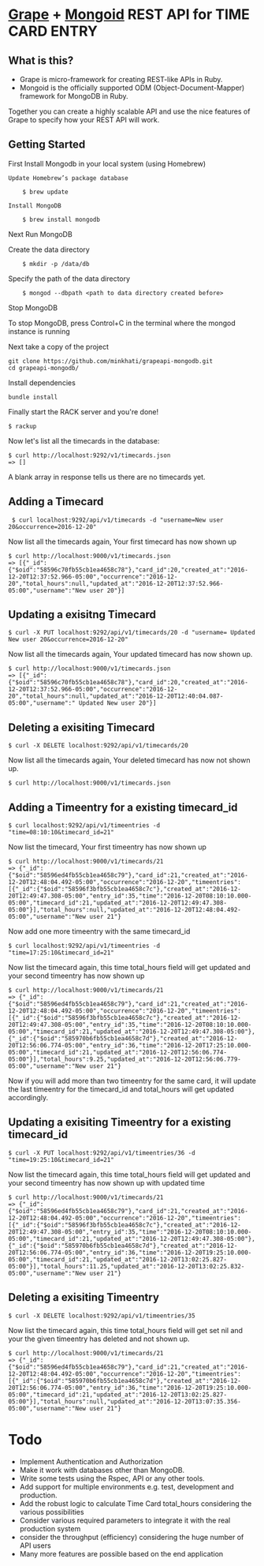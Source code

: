 # [Grape](https://github.com/intridea/grape) + [Mongoid](https://docs.mongodb.com/ruby-driver/master/mongoid/) REST API for TIME CARD ENTRY

## What is this?

* Grape is micro-framework for creating REST-like APIs in Ruby.
* Mongoid is the officially supported ODM (Object-Document-Mapper) framework for MongoDB in Ruby.

Together you can create a highly scalable API and use the nice features of Grape to specify how your REST API will work.

## Getting Started

First Install Mongodb in your local system (using Homebrew)

    Update Homebrew’s package database

        $ brew update

    Install MongoDB

        $ brew install mongodb

Next Run MongoDB

   Create the data directory

        $ mkdir -p /data/db

   Specify the path of the data directory

        $ mongod --dbpath <path to data directory created before>

Stop MongoDB

   To stop MongoDB, press Control+C in the terminal where the mongod instance is running


Next take a copy of the project

    git clone https://github.com/minkhati/grapeapi-mongodb.git
    cd grapeapi-mongodb/

Install dependencies

    bundle install

Finally start the RACK server and you're done!

    $ rackup


Now let's list all the timecards in the database:

    $ curl http://localhost:9292/v1/timecards.json
    => []

A blank array in response tells us there are no timecards yet.

## Adding a Timecard

     $ curl localhost:9292/api/v1/timecards -d "username=New user 20&occurrence=2016-12-20"

Now list all the timecards again, Your first timecard has now shown up

    $ curl http://localhost:9000/v1/timecards.json
    => [{"_id":{"$oid":"58596c70fb55cb1ea4658c78"},"card_id":20,"created_at":"2016-12-20T12:37:52.966-05:00","occurrence":"2016-12-20","total_hours":null,"updated_at":"2016-12-20T12:37:52.966-05:00","username":"New user 20"}]

## Updating a exisitng Timecard

    $ curl -X PUT localhost:9292/api/v1/timecards/20 -d "username= Updated New user 20&occurrence=2016-12-20"

Now list all the timecards again, Your updated timecard has now shown up.

    $ curl http://localhost:9000/v1/timecards.json
    => [{"_id":{"$oid":"58596c70fb55cb1ea4658c78"},"card_id":20,"created_at":"2016-12-20T12:37:52.966-05:00","occurrence":"2016-12-20","total_hours":null,"updated_at":"2016-12-20T12:40:04.087-05:00","username":" Updated New user 20"}]

## Deleting a exisiting Timecard

    $ curl -X DELETE localhost:9292/api/v1/timecards/20

Now list all the timecards again, Your deleted timecard has now not shown up.

    $ curl http://localhost:9000/v1/timecards.json


## Adding a Timeentry for a existing timecard_id

    $ curl localhost:9292/api/v1/timeentries -d "time=08:10:10&timecard_id=21"

Now list the timecard, Your first timeentry has now shown up

    $ curl http://localhost:9000/v1/timecards/21
    => {"_id":{"$oid":"58596ed4fb55cb1ea4658c79"},"card_id":21,"created_at":"2016-12-20T12:48:04.492-05:00","occurrence":"2016-12-20","timeentries":[{"_id":{"$oid":"58596f3bfb55cb1ea4658c7c"},"created_at":"2016-12-20T12:49:47.308-05:00","entry_id":35,"time":"2016-12-20T08:10:10.000-05:00","timecard_id":21,"updated_at":"2016-12-20T12:49:47.308-05:00"}],"total_hours":null,"updated_at":"2016-12-20T12:48:04.492-05:00","username":"New user 21"}

Now add one more timeentry with the same timecard_id

    $ curl localhost:9292/api/v1/timeentries -d "time=17:25:10&timecard_id=21"

Now list the timecard again, this time total_hours field will get updated and your second timeentry has now shown up

    $ curl http://localhost:9000/v1/timecards/21
    => {"_id":{"$oid":"58596ed4fb55cb1ea4658c79"},"card_id":21,"created_at":"2016-12-20T12:48:04.492-05:00","occurrence":"2016-12-20","timeentries":[{"_id":{"$oid":"58596f3bfb55cb1ea4658c7c"},"created_at":"2016-12-20T12:49:47.308-05:00","entry_id":35,"time":"2016-12-20T08:10:10.000-05:00","timecard_id":21,"updated_at":"2016-12-20T12:49:47.308-05:00"},{"_id":{"$oid":"585970b6fb55cb1ea4658c7d"},"created_at":"2016-12-20T12:56:06.774-05:00","entry_id":36,"time":"2016-12-20T17:25:10.000-05:00","timecard_id":21,"updated_at":"2016-12-20T12:56:06.774-05:00"}],"total_hours":9.25,"updated_at":"2016-12-20T12:56:06.779-05:00","username":"New user 21"}

Now if you will add more than two timeentry for the same card, it will update the last timeentry for the timecard_id and total_hours will get updated accordingly.

## Updating a exisiting Timeentry for a existing timecard_id

    $ curl -X PUT localhost:9292/api/v1/timeentries/36 -d "time=19:25:10&timecard_id=21"

Now list the timecard again, this time total_hours field will get updated and your second timeentry has now shown up with updated time

    $ curl http://localhost:9000/v1/timecards/21
    => {"_id":{"$oid":"58596ed4fb55cb1ea4658c79"},"card_id":21,"created_at":"2016-12-20T12:48:04.492-05:00","occurrence":"2016-12-20","timeentries":[{"_id":{"$oid":"58596f3bfb55cb1ea4658c7c"},"created_at":"2016-12-20T12:49:47.308-05:00","entry_id":35,"time":"2016-12-20T08:10:10.000-05:00","timecard_id":21,"updated_at":"2016-12-20T12:49:47.308-05:00"},{"_id":{"$oid":"585970b6fb55cb1ea4658c7d"},"created_at":"2016-12-20T12:56:06.774-05:00","entry_id":36,"time":"2016-12-20T19:25:10.000-05:00","timecard_id":21,"updated_at":"2016-12-20T13:02:25.827-05:00"}],"total_hours":11.25,"updated_at":"2016-12-20T13:02:25.832-05:00","username":"New user 21"}

## Deleting a exisiting Timeentry

    $ curl -X DELETE localhost:9292/api/v1/timeentries/35

Now list the timecard again, this time total_hours field will get set nil and your the given timeentry has deleted and not shown up.

    $ curl http://localhost:9000/v1/timecards/21
    => {"_id":{"$oid":"58596ed4fb55cb1ea4658c79"},"card_id":21,"created_at":"2016-12-20T12:48:04.492-05:00","occurrence":"2016-12-20","timeentries":[{"_id":{"$oid":"585970b6fb55cb1ea4658c7d"},"created_at":"2016-12-20T12:56:06.774-05:00","entry_id":36,"time":"2016-12-20T19:25:10.000-05:00","timecard_id":21,"updated_at":"2016-12-20T13:02:25.827-05:00"}],"total_hours":null,"updated_at":"2016-12-20T13:07:35.356-05:00","username":"New user 21"}



# Todo

* Implement Authentication and Authorization
* Make it work with databases other than MongoDB.
* Write some tests using the Rspec, API or any other tools.
* Add support for multiple environments e.g. test, development and production.
* Add the robust logic to calculate Time Card total_hours considering the various possibilities
* Consider various required parameters to integrate it with the real production system
* consider the throughput (efficiency) considering the huge number of API users
* Many more features are possible based on the end application
